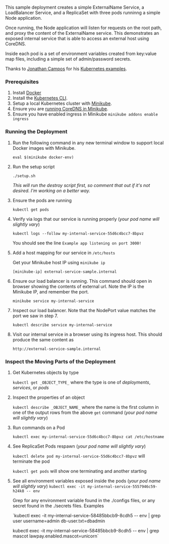This sample deployment creates a simple ExternalName Service, a LoadBalancer Service, and a ReplicaSet with three pods runninng a simple Node application.

Once running, the Node application will listen for requests on the root path, and proxy the content of the ExternalName service. This demonstrates an exposed internal service that is able to access an external host using CoreDNS.

Inside each pod is a set of environment variables created from key:value map files, including a simple set of admin/password secrets.

Thanks to [Jonathan Campos](https://github.com/jonbcampos) for his [Kubernetes examples](https://github.com/jonbcampos/kubernetes-series).

### Prerequisites

1. Install [Docker](https://docs.docker.com/install/)
2. Install the [Kubernetes CLI](https://kubernetes.io/docs/tasks/tools/install-kubectl/).
3. Setup a local Kubernetes cluster with [Minikube](https://kubernetes.io/docs/tasks/tools/install-minikube/).
4. Ensure you are [running CoreDNS in Minikube](https://coredns.io/2017/04/28/coredns-for-minikube/).
5. Ensure you have enabled ingress in Minikube
   `minikube addons enable ingress`

### Running the Deployment

1. Run the following command in any new terminal window to support local Docker images with Minikube.

   `eval $(minikube docker-env)`
2. Run the setup script

   `./setup.sh`

   _This will run the destroy script first, so comment that out if it's not desired. I'm working on a better way._
3. Ensure the pods are running

   `kubectl get pods`

4. Verify via logs that our service is running properly (_your pod name will slightly vary_)

   `kubectl logs --follow my-internal-service-55d6c4bcc7-8bpvz`

   You should see the line `Example app listening on port 3000!`

5. Add a host mapping for our service in `/etc/hosts`

   Get your Minikube host IP using `minikube ip`

   `[minikube-ip] external-service-sample.internal`

6. Ensure our load balancer is running. This command should open in browser showing the contents of external url. Note the IP is the Minikube IP, and remember the port.

   `minikube service my-internal-service`

7. Inspect our load balancer. Note that the NodePort value matches the port we saw in step 7.

   `kubectl describe service my-internal-service`

8. Visit our internal service in a browser using its ingress host. This should produce the same content as

   `http://external-service-sample.internal`


### Inspect the Moving Parts of the Deployment

1. Get Kubernetes objects by type

   `kubectl get _OBJECT_TYPE_` where the type is one of _deployments_, _services_, or _pods_

2. Inspect the properties of an object

   `kubectl describe _OBJECT_NAME_` where the name is the first column in one of the output rows from the above `get` command (_your pod name will slightly vary_)

3. Run commands on a Pod

   `kubectl exec my-internal-service-55d6c4bcc7-8bpvz cat /etc/hostname`

4. See ReplicaSet Pods respawn (_your pod name will slightly vary_)

   `kubectl delete pod my-internal-service-55d6c4bcc7-8bpvz` will terminate the pod

   `kubectl get pods` will show one terminating and another starting

5. See all environment variables exposed inside the pods (_your pod name will slightly vary_)
   `kubectl exec -it my-internal-service-5557946c59-h24k8 -- env`

   Grep for any environment variable found in the ./configs files, or any secret found in the ./secrets files. Examples

   `kubectl exec -it my-internal-service-58485bbcb9-8cdh5 -- env | grep user
    username=admin
    db-user.txt=dbadmin

    kubectl exec -it my-internal-service-58485bbcb9-8cdh5 -- env | grep mascot
    lawpay.enabled.mascot=unicorn`